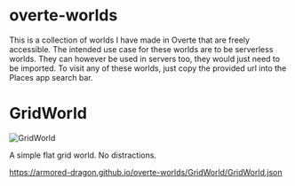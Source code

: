 # overte-worlds
This is a collection of worlds I have made in Overte that are freely accessible. The intended use case for these worlds are to be serverless worlds. They can however be used in servers too, they would just need to be imported.
To visit any of these worlds, just copy the provided url into the Places app search bar.

# GridWorld
![GridWorld]("https://armored-dragon.github.io/overte-worlds/GridWorld/banner.webp")

A simple flat grid world. No distractions.

https://armored-dragon.github.io/overte-worlds/GridWorld/GridWorld.json